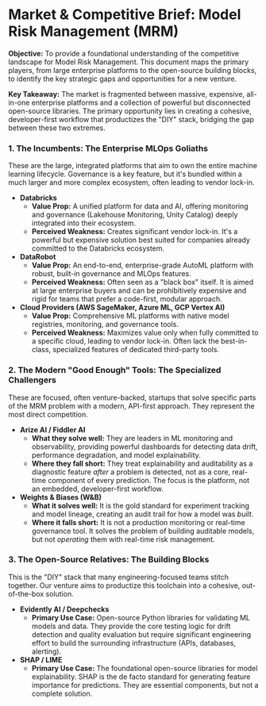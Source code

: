 # **Market & Competitive Brief: Model Risk Management (MRM)**

**Objective:** To provide a foundational understanding of the competitive landscape for Model Risk Management. This document maps the primary players, from large enterprise platforms to the open-source building blocks, to identify the key strategic gaps and opportunities for a new venture.

**Key Takeaway:** The market is fragmented between massive, expensive, all-in-one enterprise platforms and a collection of powerful but disconnected open-source libraries. The primary opportunity lies in creating a cohesive, developer-first workflow that productizes the "DIY" stack, bridging the gap between these two extremes.

### **1\. The Incumbents: The Enterprise MLOps Goliaths**

These are the large, integrated platforms that aim to own the entire machine learning lifecycle. Governance is a key feature, but it's bundled within a much larger and more complex ecosystem, often leading to vendor lock-in.

* **Databricks**  
  * **Value Prop:** A unified platform for data and AI, offering monitoring and governance (Lakehouse Monitoring, Unity Catalog) deeply integrated into their ecosystem.  
  * **Perceived Weakness:** Creates significant vendor lock-in. It's a powerful but expensive solution best suited for companies already committed to the Databricks ecosystem.  
* **DataRobot**  
  * **Value Prop:** An end-to-end, enterprise-grade AutoML platform with robust, built-in governance and MLOps features.  
  * **Perceived Weakness:** Often seen as a "black box" itself. It is aimed at large enterprise buyers and can be prohibitively expensive and rigid for teams that prefer a code-first, modular approach.  
* **Cloud Providers (AWS SageMaker, Azure ML, GCP Vertex AI)**  
  * **Value Prop:** Comprehensive ML platforms with native model registries, monitoring, and governance tools.  
  * **Perceived Weakness:** Maximizes value only when fully committed to a specific cloud, leading to vendor lock-in. Often lack the best-in-class, specialized features of dedicated third-party tools.

### **2\. The Modern "Good Enough" Tools: The Specialized Challengers**

These are focused, often venture-backed, startups that solve specific parts of the MRM problem with a modern, API-first approach. They represent the most direct competition.

* **Arize AI / Fiddler AI**  
  * **What they solve well:** They are leaders in ML monitoring and observability, providing powerful dashboards for detecting data drift, performance degradation, and model explainability.  
  * **Where they fall short:** They treat explainability and auditability as a diagnostic feature *after* a problem is detected, not as a core, real-time component of every prediction. The focus is the platform, not an embedded, developer-first workflow.  
* **Weights & Biases (W\&B)**  
  * **What it solves well:** It is the gold standard for experiment tracking and model lineage, creating an audit trail for how a model was *built*.  
  * **Where it falls short:** It is not a production monitoring or real-time governance tool. It solves the problem of building auditable models, but not *operating* them with real-time risk management.

### **3\. The Open-Source Relatives: The Building Blocks**

This is the "DIY" stack that many engineering-focused teams stitch together. Our venture aims to productize this toolchain into a cohesive, out-of-the-box solution.

* **Evidently AI / Deepchecks**  
  * **Primary Use Case:** Open-source Python libraries for validating ML models and data. They provide the core testing logic for drift detection and quality evaluation but require significant engineering effort to build the surrounding infrastructure (APIs, databases, alerting).  
* **SHAP / LIME**  
  * **Primary Use Case:** The foundational open-source libraries for model explainability. SHAP is the de facto standard for generating feature importance for predictions. They are essential components, but not a complete solution.